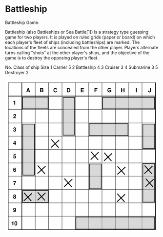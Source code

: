 # Battleship
Battleship Game. 


Battleship (also Battleships or Sea Battle[1]) is a strategy type guessing game for two players. It is played on ruled grids (paper or board) on which each player's fleet of ships (including battleships) are marked. The locations of the fleets are concealed from the other player. Players alternate turns calling "shots" at the other player's ships, and the objective of the game is to destroy the opposing player's fleet.

No.	Class of ship	    Size
1	   Carrier	         5
2	   Battleship	       4
3	   Cruiser	         3
4	   Submarine	       3
5	   Destroyer         2


![alt text](https://github.com/sarhana-adh/Battleship/blob/master/Battleship_game_board.svg)


